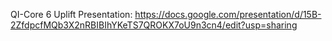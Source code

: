 QI-Core 6 Uplift Presentation: https://docs.google.com/presentation/d/15B-2ZfdpcfMQb3X2nRBIBIhYKeTS7QROKX7oU9n3cn4/edit?usp=sharing